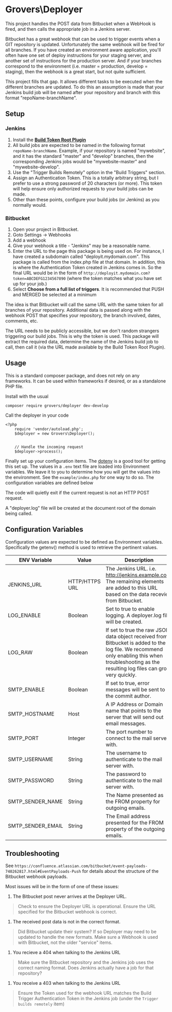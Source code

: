 # Grovers\Deployer

This project handles the POST data from Bitbucket when a WebHook is fired, and then calls the appropriate job in a Jenkins server.

Bitbucket has a great webhook that can be used to trigger events when a GIT repository is updated.  Unfortunately the same webhook will be fired for all branches.  If you have created an environment aware application, you'll often have one set of deploy instructions for your staging server, and another set of instructions for the production server.  And if your branches correspond to the environment (i.e. master = production, develop = staging), then the webhook is a great start, but not quite sufficient.

This project fills that gap.  It allows different tasks to be executed when the different branches are updated.  To do this an assumption is made that your Jenkins build job will be named after your repository and branch with this format "repoName-branchName".

## Setup

### Jenkins

1. Install the [**Build Token Root Plugin**](https://wiki.jenkins-ci.org/display/JENKINS/Build+Token+Root+Plugin)
2. All build jobs are expected to be named in the following format `repoName-branchName`.  Example, if your repository is named "mywebsite", and it has the standard "master" and "develop" branches, then the corresponding Jenkins jobs would be "mywebsite-master" and "mywebsite-develop".
3. Use the "Trigger Builds Remotely" option in the "Build Triggers" section.
4. Assign an Authentication Token.  This is a totally arbitrary string, but I prefer to use a strong password of 20 characters (or more).  This token will help ensure only authorized requests to your build jobs can be made.
5. Other than these points, configure your build jobs (or Jenkins) as you normally would.

### Bitbucket

1. Open your project in Bitbucket.
2. Goto Settings -> Webhooks
3. Add a webhook
4. Give your webhook a title - "Jenkins" may be a reasonable name.
5. Enter the URL to the page this package is being used on.  For instance, I have created a subdomain called "deployit.mydomain.com".  This package is called from the index.php file at that domain.  In addition, this is where the Authentication Token created in Jenkins comes in.  So the final URL would be in the form of `http://deployit.mydomain.com?token=ABCDEFG1234567890` (where the token matches what you have set up for your job.)
6. Select **Choose from a full list of triggers**.  It is recommended that PUSH and MERGED be selected at a minimum

The idea is that Bitbucket will call the same URL with the same token for all branches of your repository.  Additional data is passed along with the webhook POST that specifies your repository, the branch involved, dates, comments, etc.  

The URL needs to be publicly accessible, but we don't random strangers triggering our build jobs.  This is why the token is used.  This package will extract the required data, determine the name of the Jenkins build job to call, then call it (via the URL made available by the Build Token Root Plugin).

## Usage
This is a standard composer package, and does not rely on any frameworks.  It can be used within frameworks if desired, or as a standalone PHP file.

Install with the usual
```
composer require grovers/deployer dev-develop
```

Call the deployer in your code
```
<?php
    require 'vendor/autoload.php';
    $deployer = new Grovers\Deployer();


    // Handle the incoming request
    $deployer->process();
```

Finally set up your configuration items.  The [dotenv](https://github.com/motdotla/dotenv) is a good tool for getting this set up.  The values in a `.env` text file are loaded into Environment variables.  We leave it to you to determine how you will get the values into the environment.  See the `example/index.php` for one way to do so. The configuration variables are defined below

The code will quietly exit if the current request is not an HTTP POST request.

A "deployer.log" file will be created at the document root of the domain being called.

## Configuration Variables

Configuration values are expected to be defined as Environment variables.  Specifically the getenv() method is used to retrieve the pertinent values.

|ENV Variable|Value|Description|
|------------|-----|-----------|
|JENKINS_URL|HTTP/HTTPS URL|The Jenkins URL.  i.e. http://jenkins.example.com.  The remaining elements are added to this URL based on the data recevied from Bitbucket.|
|LOG_ENABLE|Boolean|Set to true to enable logging.  A deployer.log file will be created.|
|LOG_RAW|Boolean|If set to true the raw JSON data object received from Bitbucket is added to the log file.  We recommend only enabling this when troubleshooting as the resulting log files can grow very quickly.|
|SMTP_ENABLE|Boolean|If set to true, error messages will be sent to the commit author.|
|SMTP_HOSTNAME|Host|A IP Address or Domain name that points to the server that will send out email messages.|
|SMTP_PORT|Integer|The port number to connect to the mail server with.|
|SMTP_USERNAME|String|The username to authenticate to the mail server with.|
|SMTP_PASSWORD|String|The password to authenticate to the mail server with.|
|SMTP_SENDER_NAME|String|The Name presented as the FROM property for outgoing emails.|
|SMTP_SENDER_EMAIL|String|The Email address presented for the FROM property of the outgoing emails.|

## Troubleshooting

See `https://confluence.atlassian.com/bitbucket/event-payloads-740262817.html#EventPayloads-Push` for details about the structure of the Bitbucket webhook payloads.

Most issues will be in the form of one of these issues:

1. The Bitbucket post never arrives at the Deployer URL.
> Check to ensure the Deployer URL is operational.  Ensure the URL specified for the Bitbucket webhook is correct.
1. The received post data is not in the correct format.
> Did Bitbucket update their system?  If so Deployer may need to be updated to handle the new formats.
> Make sure a Webhook is used with Bitbucket, not the older "service" items.
1. You recieve a 404 when talking to the Jenkins URL
> Make sure the Bitbucket repository and the Jenkins job uses the correct naming format.
> Does Jenkins actually have a job for that repository?
1. You receive a 403 when talking to the Jenkins URL
> Ensure the Token used for the webhook URL matches the Build Trigger Authentication Token in the Jenkins job (under the `Trigger builds remotely` item)

